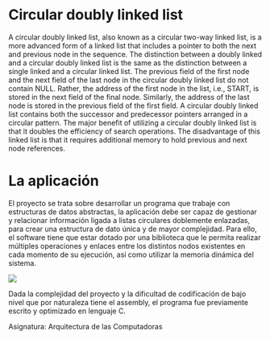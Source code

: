 # Circular doubly linked list
A circular doubly linked list, also known as a circular two-way linked list, is a more advanced form of a linked list that includes a pointer to both the next and previous node in the sequence. The distinction between a doubly linked and a circular doubly linked list is the same as the distinction between a single linked and a circular linked list. The previous field of the first node and the next field of the last node in the circular doubly linked list do not contain NULL. Rather, the address of the first node in the list, i.e., START, is stored in the next field of the final node. Similarly, the address of the last node is stored in the previous field of the first field. A circular doubly linked list contains both the successor and predecessor pointers arranged in a circular pattern. The major benefit of utilizing a circular doubly linked list is that it doubles the efficiency of search operations. The disadvantage of this linked list is that it requires additional memory to hold previous and next node references.

# La aplicación
El proyecto se trata sobre desarrollar un programa que trabaje con estructuras de datos abstractas, la aplicación debe ser capaz de gestionar y relacionar información ligada a listas circulares doblemente enlazadas, para crear una estructura de dato única y de mayor complejidad. Para ello, el software tiene que estar dotado por una biblioteca que le permita realizar múltiples operaciones y enlaces entre los distintos nodos existentes en cada momento de su ejecución, así como utilizar la memoria dinámica del sistema. 

![](https://github.com/agustinlozano/assembly-app/blob/master/src/img/Captura%20de%20pantalla%20de%202021-11-02%2014-50-40.png)

Dada la complejidad del proyecto y la dificultad de codificación de bajo nivel que por naturaleza tiene el assembly, el programa fue previamente escrito y optimizado en lenguaje C.

Asignatura: Arquitectura de las Computadoras
